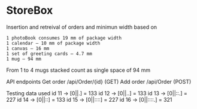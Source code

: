 # StoreBox
Insertion and retreival of orders and minimun width based on 

    1 photoBook consumes 19 mm of package width
    1 calendar — 10 mm of package width
    1 canvas — 16 mm
    1 set of greeting cards — 4.7 mm
    1 mug — 94 mm
	
From 1 to 4 mugs stacked count as single space of 94 mm

API endpoints
Get order /api/Order/{id} (GET)
Add order /api/Order (POST)

Testing data used
id 11 -> [0||.] = 133
id 12 -> [0||..] = 133
id 13 -> [0||::.] = 227
id 14 -> [0||::] = 133
id 15 -> [0||::::] = 227
id 16 -> [0||::::.] = 321